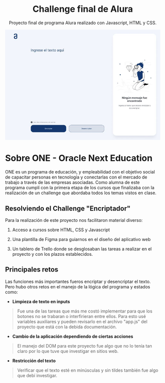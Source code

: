 <div align="center">
  <h1 align="center">
    Challenge final de Alura
  </h1>
  <p>Proyecto final de programa Alura realizado con Javascript, HTML y CSS.</p>
  <img src="img/challenge_portada.JPG">
  
</div>

# Sobre ONE - Oracle Next Education

ONE es un programa de educación, y empleabilidad con el objetivo social de capacitar personas en tecnología y conectarlas con el mercado de trabajo a través de las empresas asociadas. Como alumna de este programa cumplí con la primera etapa de los cursos que finalizaba con la realización de un challenge que abordaba todos los temas vistos en clase.

## Resolviendo el Challenge "Encriptador"

Para la realización de este proyecto nos facilitaron material diverso:

1. Acceso a cursos sobre HTML, CSS  y Javascript

2. Una plantilla de Figma para guiarnos en el diseño del aplicativo web

3. Un tablero de Trello donde se desglosaban las tareas a realizar en el proyecto y con los plazos establecidos.

## Principales retos

Las funciones más importantes fueros encriptar y desencriptar el texto. Pero hubo otros retos en el manejo de la lógica del programa y estados como:

- **Limpieza de texto en inputs**

> Fue una de las tareas que más me costó implementar para que los botones no se trabaran o interfirieran entre ellos. Para esto usé variables auxiliares y pueden revisarlo en el archivo "app.js" del proyecto que está con la debida documentación.

- **Cambio de la aplicación dependiendo de ciertas acciones**

> El manejo del DOM para este proyecto fue algo que no lo tenía tan claro por lo que tuve que investigar en sitios web.

- **Restricción del texto**

> Verificar que el texto esté en minúsculas y sin tildes también fue algo que debí investigar.
